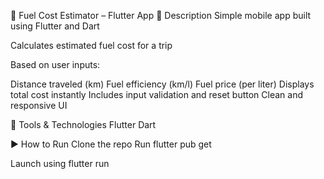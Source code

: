
🚗 Fuel Cost Estimator – Flutter App
🔹 Description
Simple mobile app built using Flutter and Dart

Calculates estimated fuel cost for a trip

Based on user inputs:

Distance traveled (km)
Fuel efficiency (km/l)
Fuel price (per liter)
Displays total cost instantly
Includes input validation and reset button
Clean and responsive UI

🔧 Tools & Technologies
Flutter
Dart

▶️ How to Run
Clone the repo
Run flutter pub get

Launch using flutter run
